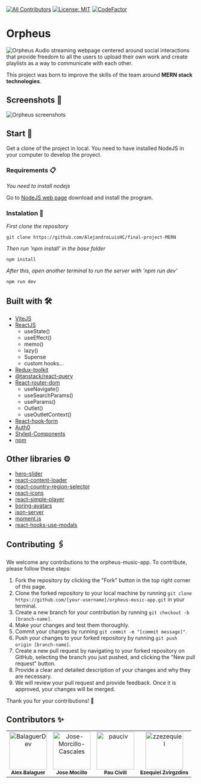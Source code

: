 [![All Contributors](https://img.shields.io/badge/all_contributors-4-orange.svg?style=flat-square)](#contributors-)
[![License: MIT](https://img.shields.io/badge/License-MIT-yellow.svg)](https://opensource.org/licenses/MIT)
[![CodeFactor](https://www.codefactor.io/repository/github/alejandroluishc/orpheus-music-app/badge)](https://www.codefactor.io/repository/github/alejandroluishc/orpheus-music-app)
# Orpheus 
![Orpheus](https://res.cloudinary.com/drghk9p6q/image/upload/v1671122043/Final-Project-MERN/Readme/WhatsApp_Image_2022-12-15_at_17.29.42_c8gara.jpg)
Audio streaming webpage centered around social interactions that provide freedom to all the users to upload their own work and create playlists as a way to communicate with each other. 

This project was born to improve the skills of the team around **MERN stack technologies**. 

## Screenshots 📸
![Orpheus screenshots](https://res.cloudinary.com/drghk9p6q/image/upload/v1675415760/Final-Project-MERN/Presentacion/Readme_1_p5ywae.png)

## Start 🚀

Get a clone of the project in local. You need to have installed NodeJS in your computer to develop the proyect.

### Requirements 📋

_You need to install nodejs_

Go to [NodeJS web page](https://nodejs.org/es/) download and install the
program.

### Instalation 🔧

_First clone the repository_

```
git clone https://github.com/AlejandroLuisHC/final-project-MERN
```

_Then run 'npm install' in the base folder_

```
npm install
```

_After this, open another terminal to run the server with 'npm run dev'_

```
npm run dev
```

## Built with 🛠️
- [ViteJS](https://vitejs.dev/)
- [ReactJS](https://es.reactjs.org/)
  - useState()
  - useEffect()
  - memo() 
  - lazy()
  - Supense
  - custom hooks...
- [Redux-toolkit](https://redux-toolkit.js.org/)
- [@tanstack/react-query](https://tanstack.com/query/v4/?from=reactQueryV3&original=https://react-query-v3.tanstack.com/)
- [React-router-dom](https://reactrouter.com/en/main)
  - useNavigate()
  - useSearchParams()
  - useParams()
  - Outlet()
  - useOutletContext()
- [React-hook-form](https://react-hook-form.com/)
- [Auth0](https://auth0.com/docs)
- [Styled-Components](https://styled-components.com/)
- [npm](https://www.npmjs.com/)

## Other libraries ⚙️
- [hero-slider](https://www.npmjs.com/package/hero-slider)
- [react-content-loader](https://github.com/danilowoz/react-content-loader)
- [react-country-region-selector](https://www.npmjs.com/package/react-country-region-selector)
- [react-icons](https://react-icons.github.io/react-icons)
- [react-simple-player](https://github.com/streamich/react-simple-player)
- [boring-avatars](https://boringavatars.com/)
- [json-server](https://github.com/typicode/json-server)
- [moment.js](https://momentjs.com/)
- [react-hooks-use-modals](https://www.npmjs.com/package/react-hooks-use-modal)

## Contributing 🖇️

We welcome any contributions to the orpheus-music-app. To contribute, please follow these steps:

1. Fork the repository by clicking the "Fork" button in the top right corner of this page.
2. Clone the forked repository to your local machine by running `git clone https://github.com/[your-username]/orpheus-music-app.git` in your terminal.
3. Create a new branch for your contribution by running `git checkout -b [branch-name]`.
4. Make your changes and test them thoroughly.
5. Commit your changes by running `git commit -m "[commit message]"`.
6. Push your changes to your forked repository by running `git push origin [branch-name]`.
7. Create a new pull request by navigating to your forked repository on GitHub, selecting the branch you just pushed, and clicking the "New pull request" button.
8. Provide a clear and detailed description of your changes and why they are necessary.
9. We will review your pull request and provide feedback. Once it is approved, your changes will be merged.

Thank you for your contributions! 🎉


## Contributors ✨
<!-- ALL-CONTRIBUTORS-LIST:START - Do not remove or modify this section -->
<!-- prettier-ignore-start -->
<!-- markdownlint-disable -->
<table>
  <tr>
    <td align="center"><a href="https://github.com/BalaguerDev"><img src="https://avatars.githubusercontent.com/u/101297683?v=4" 
    width="100px;" alt="BalaguerDev"/><br /><sub><b>Alex Balaguer</b></sub></a></td>
    <td align="center"><a href="https://github.com/Jose-Morcillo-Cascales"><img src="https://avatars.githubusercontent.com/u/85121932?v=4" width="100px;" alt="Jose-Morcillo-Cascales"/><br /><sub><b>Jose Mocillo</b></sub></a></td>
    <td align="center"><a href="https://github.com/pauciv"><img src="https://avatars.githubusercontent.com/u/99875709?v=4" 
    width="100px;" alt="pauciv"/><br /><sub><b>Pau Civill</b></sub></a></td>
    <td align="center"><a href="https://github.com/zzezequiel"><img src="https://avatars.githubusercontent.com/u/104327861?v=4" 
    width="100px;" alt="zzezequiel"/><br /><sub><b>Ezequiel Zvirgzdins</b></sub></a></td>
  </tr>
</table>
<!-- markdownlint-restore -->
<!-- prettier-ignore-end -->

<!-- ALL-CONTRIBUTORS-LIST:END -->
